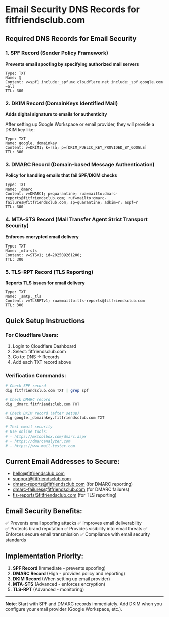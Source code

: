 # Email Security DNS Records for fitfriendsclub.com

## Required DNS Records for Email Security

### 1. SPF Record (Sender Policy Framework)
**Prevents email spoofing by specifying authorized mail servers**

```
Type: TXT
Name: @
Content: v=spf1 include:_spf.mx.cloudflare.net include:_spf.google.com ~all
TTL: 300
```

### 2. DKIM Record (DomainKeys Identified Mail)
**Adds digital signature to emails for authenticity**

After setting up Google Workspace or email provider, they will provide a DKIM key like:
```
Type: TXT
Name: google._domainkey
Content: v=DKIM1; k=rsa; p=[DKIM_PUBLIC_KEY_PROVIDED_BY_GOOGLE]
TTL: 300
```

### 3. DMARC Record (Domain-based Message Authentication)
**Policy for handling emails that fail SPF/DKIM checks**

```
Type: TXT
Name: _dmarc
Content: v=DMARC1; p=quarantine; rua=mailto:dmarc-reports@fitfriendsclub.com; ruf=mailto:dmarc-failures@fitfriendsclub.com; sp=quarantine; adkim=r; aspf=r
TTL: 300
```

### 4. MTA-STS Record (Mail Transfer Agent Strict Transport Security)
**Enforces encrypted email delivery**

```
Type: TXT
Name: _mta-sts
Content: v=STSv1; id=202509261200;
TTL: 300
```

### 5. TLS-RPT Record (TLS Reporting)
**Reports TLS issues for email delivery**

```
Type: TXT
Name: _smtp._tls
Content: v=TLSRPTv1; rua=mailto:tls-reports@fitfriendsclub.com
TTL: 300
```

## Quick Setup Instructions

### For Cloudflare Users:
1. Login to Cloudflare Dashboard
2. Select: fitfriendsclub.com
3. Go to: DNS → Records
4. Add each TXT record above

### Verification Commands:
```bash
# Check SPF record
dig fitfriendsclub.com TXT | grep spf

# Check DMARC record
dig _dmarc.fitfriendsclub.com TXT

# Check DKIM record (after setup)
dig google._domainkey.fitfriendsclub.com TXT

# Test email security
# Use online tools:
# - https://mxtoolbox.com/dmarc.aspx
# - https://dmarcanalyzer.com
# - https://www.mail-tester.com
```

## Current Email Addresses to Secure:
- hello@fitfriendsclub.com
- support@fitfriendsclub.com
- dmarc-reports@fitfriendsclub.com (for DMARC reporting)
- dmarc-failures@fitfriendsclub.com (for DMARC failures)
- tls-reports@fitfriendsclub.com (for TLS reporting)

## Email Security Benefits:
✅ Prevents email spoofing attacks
✅ Improves email deliverability  
✅ Protects brand reputation
✅ Provides visibility into email threats
✅ Enforces secure email transmission
✅ Compliance with email security standards

## Implementation Priority:
1. **SPF Record** (Immediate - prevents spoofing)
2. **DMARC Record** (High - provides policy and reporting)  
3. **DKIM Record** (When setting up email provider)
4. **MTA-STS** (Advanced - enforces encryption)
5. **TLS-RPT** (Advanced - monitoring)

---

**Note**: Start with SPF and DMARC records immediately. Add DKIM when you configure your email provider (Google Workspace, etc.).